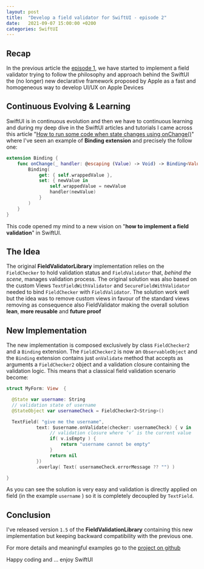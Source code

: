 ```yaml
---
layout: post
title:  "Develop a field validator for SwiftUI - episode 2"
date:   2021-09-07 15:00:00 +0200
categories: SwiftUI
---
```


## Recap

In the previous article the [episode 1](https://bsorrentino.github.io/bsorrentino/swifui/update/2019/10/14/Develop-a-field-validator-for-SwiftUI.html), we have started to implement a field validator trying to follow the philosophy and approach behind the SwiftUI the (no longer) new declarative framework proposed by Apple as a fast and homogeneous way to develop UI/UX on Apple Devices

## Continuous Evolving & Learning

SwiftUI is in continuous evolution and then we have to continuous learning and during my deep dive in the SwiftUI articles and tutorials I came across this article "[How to run some code when state changes using onChange()](https://www.hackingwithswift.com/quick-start/swiftui/how-to-run-some-code-when-state-changes-using-onchange)" where I've seen an example of **Binding extension** and precisely the follow one:

```swift
extension Binding {
    func onChange(_ handler: @escaping (Value) -> Void) -> Binding<Value> {
        Binding(
            get: { self.wrappedValue },
            set: { newValue in
                self.wrappedValue = newValue
                handler(newValue)
            }
        )
    }
}
```

This code opened my mind to a new vision on "**how to implement a field validation**" in SwiftUI.

## The Idea

The original **FieldValidatorLibrary** implementation relies on the `FieldChecker` to hold validation status and `FieldValidator` that, _behind the scene_, manages validation process. The original solution was also based on the  custom Views `TextFieldWithValidator` and `SecureFieldWithValidator` needed to bind `FieldChecker` with `FieldValidator`.
The solution work well but the idea was to remove custom views in favour of the standard views removing as consequence also FieldValidator making the overall solution **lean**, **more reusable** and **future proof**

## New Implementation

The new implementation is composed exclusively by class `FieldChecker2` and a `Binding` extension.
The `FieldChecker2` is now an `ObservableObject` and the `Binding` extension contains just `onValidate` method that accepts as arguments a `FieldChecker2` object and a validation closure containing the validation logic.
This means that a classical field validation scenario become:

```swift
struct MyForm: View  {

  @State var username: String
  // validation state of username
  @StateObject var usernameCheck = FieldChecker2<String>()

  TextField( "give me the username",
           text: $username.onValidate(checker: usernameCheck) { v in
                // validation closure where ‘v’ is the current value
                if( v.isEmpty ) {
                    return "username cannot be empty"
                }
                return nil
           })
           .overlay( Text( usernameCheck.errorMessage ?? "") )

}
```

As you can see the solution is very easy and validation is directly applied on field (in the example `username` ) so it is completely decoupled by `TextField`.

## Conclusion

I've released version `1.5` of the **FieldValidationLibrary** containing this new implementation but keeping backward compatibility with the previous one.

For more details and meaningful examples go to the [project on github](https://github.com/bsorrentino/swiftui-fieldvalidator)

Happy coding and … enjoy SwiftUI
